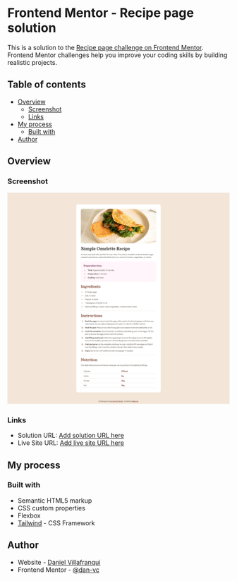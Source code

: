 # Frontend Mentor - Recipe page solution

This is a solution to the [Recipe page challenge on Frontend Mentor](https://www.frontendmentor.io/challenges/recipe-page-KiTsR8QQKm). Frontend Mentor challenges help you improve your coding skills by building realistic projects. 

## Table of contents

- [Overview](#overview)
  - [Screenshot](#screenshot)
  - [Links](#links)
- [My process](#my-process)
  - [Built with](#built-with)
- [Author](#author)

## Overview

### Screenshot

![](./assets/images/screenshot.png)

### Links

- Solution URL: [Add solution URL here](https://www.frontendmentor.io/solutions/recipe-page-solution-using-html-markup-and-tailwind-css-ObOWgsda_Q)
- Live Site URL: [Add live site URL here](https://dan-vc.github.io/frontendmentor-recipe-page/)

## My process

### Built with

- Semantic HTML5 markup
- CSS custom properties
- Flexbox
- [Tailwind](https://tailwindcss.com/) - CSS Framework

## Author

- Website - [Daniel Villafranqui](https://portafolio-danvc.netlify.app/)
- Frontend Mentor - [@dan-vc](https://www.frontendmentor.io/profile/dan-vc)